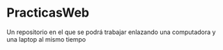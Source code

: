 # PracticasWeb
Un repositorio en el que se podrá trabajar enlazando una computadora y una laptop al mismo tiempo 
